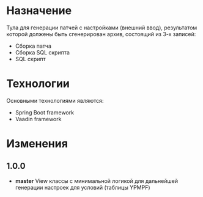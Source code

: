 # Назначение
Тула для генерации патчей с настройками (внешний ввод), результатом которой должены быть сгенерирован архив, состоящий из 3-х записей:
* Сборка патча
* Сборка SQL скрипта
* SQL скрипт

# Технологии
Основными технологиями являются:
* Spring Boot framework
* Vaadin framework

# Изменения
## 1.0.0
* **master** View классы с минимальной логикой для дальнейшей генерации настроек для условий (таблицы YPMPF)  

